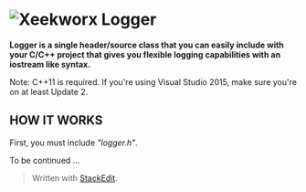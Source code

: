 ![Xeekworx](http://xeekworx.com/images/github/xeekworx_logo.png)
Logger
===========
**Logger is a single header/source class that you can easily include with your C/C++ project that gives you flexible logging capabilities with an iostream like syntax.**

Note: C++11 is required. If you're using Visual Studio 2015, make sure you're on at least Update 2.

HOW IT WORKS
------------
First, you must include *"logger.h"*.

To be continued ...

> Written with [StackEdit](https://stackedit.io/).
